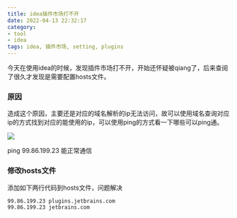```yaml
---
title: idea插件市场打不开
date: 2022-04-13 22:32:17
category: 
- tool
- idea
tags: idea, 插件市场, setting, plugins
---
```


今天在使用idea的时候，发现插件市场打不开，开始还怀疑被qiang了，后来查阅了很久才发现是需要配置hosts文件。

### 原因
造成这个原因，主要还是对应的域名解析的ip无法访问，故可以使用域名查询对应ip的方式找到对应的能使用的ip，可以使用ping的方式看一下哪些可以ping通。

<img src='/images/idea/marketplugin/1.png'/>

ping 99.86.199.23 能正常通信

### 修改hosts文件
添加如下两行代码到hosts文件，问题解决
```
99.86.199.23 plugins.jetbrains.com
99.86.199.23 jetbrains.com
```